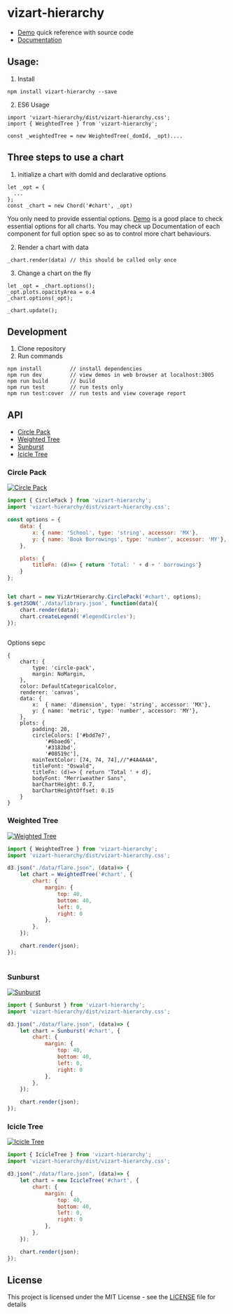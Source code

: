 # vizart-hierarchy

* [Demo](https://vizartjs.github.io/demo.html) quick reference with source code
* [Documentation](https://github.com/VizArtJS/vizart-hierarchy/wiki)



## Usage:

1. Install

```
npm install vizart-hierarchy --save
```

2. ES6 Usage

```
import 'vizart-hierarchy/dist/vizart-hierarchy.css';
import { WeightedTree } from 'vizart-hierarchy';

const _weightedTree = new WeightedTree(_domId, _opt)....
```

## Three steps to use a chart
1. initialize a chart with domId and declarative options
```
let _opt = {
  ...
};
const _chart = new Chord('#chart', _opt)
```
You only need to provide essential options. [Demo](https://vizartjs.github.io/demo.html) is a good place to check essential options for all charts. You may check up Documentation of each component for full option spec so as to control more chart behaviours.

2. Render a chart with data
```
_chart.render(data) // this should be called only once
```
3. Change a chart on the fly
```
let _opt = _chart.options();
_opt.plots.opacityArea = o.4
_chart.options(_opt);

_chart.update();
```


## Development
1. Clone repository
2. Run commands
```
npm install         // install dependencies
npm run dev         // view demos in web browser at localhost:3005
npm run build       // build
npm run test        // run tests only
npm run test:cover  // run tests and view coverage report
```

## API
* [Circle Pack](#circle-pack)
* [Weighted Tree](#weighted-tree)
* [Sunburst](#sunburst)
* [Icicle Tree](#icicle-tree)

### Circle Pack
[<img alt="Circle Pack" src="https://github.com/vizartjs/vizartjs.github.io/blob/master/img/charts/circle_pack.jpg">](https://vizartjs.github.io/circle_pack.html)
```javascript
import { CirclePack } from 'vizart-hierarchy';
import 'vizart-hierarchy/dist/vizart-hierarchy.css';

const options = {
	data: {
		x: { name: 'School', type: 'string', accessor: 'MX'},
		y: { name: 'Book Borrowings', type: 'number', accessor: 'MY'},
	},

	plots: {
		titleFn: (d)=> { return 'Total: ' + d + ' borrowings'}
	}
};


let chart = new VizArtHierarchy.CirclePack('#chart', options);
$.getJSON('./data/library.json', function(data){
	chart.render(data);
	chart.createLegend('#legendCircles');
});
	
```
Options sepc
```
{
    chart: {
        type: 'circle-pack',
        margin: NoMargin,
    },
    color: DefaultCategoricalColor,
    renderer: 'canvas',
    data: {
        x:  { name: 'dimension', type: 'string', accessor: 'MX'},
        y: { name: 'metric', type: 'number', accessor: 'MY'},
    },
    plots: {
        padding: 20,
        circleColors: ['#bdd7e7',
            '#6baed6',
            '#3182bd',
            '#08519c'],
        mainTextColor: [74, 74, 74],//"#4A4A4A",
        titleFont: "Oswald",
        titleFn: (d)=> { return 'Total ' + d},
        bodyFont: "Merriweather Sans",
        barChartHeight: 0.7,
        barChartHeightOffset: 0.15
    }
}
```


### Weighted Tree
[<img alt="Weighted Tree" src="https://github.com/vizartjs/vizartjs.github.io/blob/master/img/charts/weighted_tree.jpg">](https://vizartjs.github.io/weighted_tree.html)
```javascript
import { WeightedTree } from 'vizart-hierarchy';
import 'vizart-hierarchy/dist/vizart-hierarchy.css';

d3.json("./data/flare.json", (data)=> {
	let chart = WeightedTree('#chart', {
		chart: {
			margin: {
				top: 40,
				bottom: 40,
				left: 0,
				right: 0
			},
		},
	});

	chart.render(json);
});
	
```

### Sunburst
[<img alt="Sunburst" src="https://github.com/vizartjs/vizartjs.github.io/blob/master/img/charts/sunburst.jpg">](https://vizartjs.github.io/sunburst.html)
```javascript
import { Sunburst } from 'vizart-hierarchy';
import 'vizart-hierarchy/dist/vizart-hierarchy.css';

d3.json("./data/flare.json", (data)=> {
	let chart = Sunburst('#chart', {
		chart: {
			margin: {
				top: 40,
				bottom: 40,
				left: 0,
				right: 0
			},
		},
	});

	chart.render(json);
});
```
### Icicle Tree
[<img alt="Icicle Tree" src="https://github.com/vizartjs/vizartjs.github.io/blob/master/img/charts/icicle_tree.jpg">](https://vizartjs.github.io/icicle_tree.html)
```javascript
import { IcicleTree } from 'vizart-hierarchy';
import 'vizart-hierarchy/dist/vizart-hierarchy.css';

d3.json("./data/flare.json", (data)=> {
	let chart = new IcicleTree('#chart', {
		chart: {
			margin: {
				top: 40,
				bottom: 40,
				left: 0,
				right: 0
			},
		},
	});

	chart.render(json);
});
```
## License

This project is licensed under the MIT License - see the [LICENSE](LICENSE) file for details
